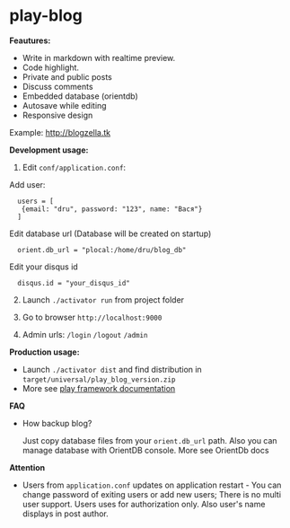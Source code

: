 # play-blog  



**Feautures:**
* Write in markdown with realtime preview.
* Code highlight.
* Private and public posts
* Discuss comments 
* Embedded database (orientdb)
* Autosave while editing
* Responsive design

Example: http://blogzella.tk

**Development usage:**  
 
 1. Edit `conf/application.conf`:  
 
 Add user:
 
      users = [
       {email: "dru", password: "123", name: "Вася"}
      ]
 
 Edit database url (Database will be created on startup)
 
      orient.db_url = "plocal:/home/dru/blog_db"

 Edit your disqus id 
 
      disqus.id = "your_disqus_id"
 

 2. Launch `./activator run` from project folder
 
 
 3. Go to browser `http://localhost:9000` 
 
 3. Admin urls: `/login` `/logout` `/admin`
 
**Production usage:**   

* Launch `./activator dist` and find distribution in `target/universal/play_blog_version.zip`
* More see [play framework documentation](https://www.playframework.com/documentation/2.4.x/Home)

**FAQ**  

* How backup blog?

     Just copy database files from your `orient.db_url` path. Also you can manage database with OrientDB console. More see OrientDb docs

**Attention** 
* Users from `application.conf` updates on application restart - You can change password of exiting users or add new users; There is no multi user support. Users uses for authorization only. Also user's name displays in post author.
